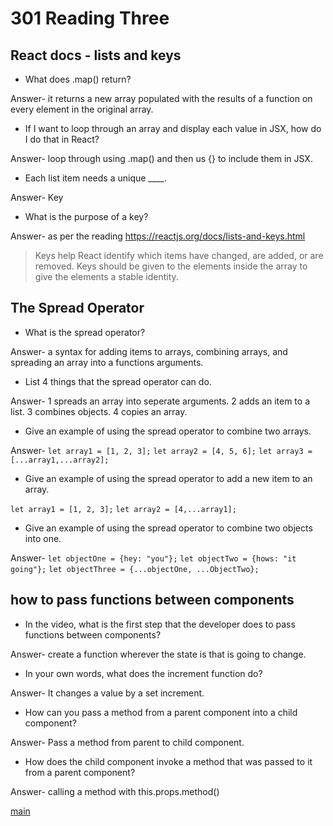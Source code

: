 #  301 Reading Three

## React docs - lists and keys

- What does .map() return?

Answer- it returns a new array populated with the results of a function on every element in the original array.

- If I want to loop through an array and display each value in JSX, how do I do that in React?

Answer- loop through using .map() and then us {} to include them in JSX.

- Each list item needs a unique ____.

Answer- Key

- What is the purpose of a key?

Answer- as per the reading https://reactjs.org/docs/lists-and-keys.html

> Keys help React identify which items have changed, are added, or are removed. Keys should be given to the elements inside the array to give the elements a stable identity.


## The Spread Operator

- What is the spread operator?

Answer- a syntax for adding items to arrays, combining arrays, and spreading an array into a functions arguments.

- List 4 things that the spread operator can do.

Answer- 1 spreads an array into seperate arguments. 2 adds an item to a list. 3 combines objects. 4 copies an array.

- Give an example of using the spread operator to combine two arrays.

Answer- 
`let array1 = [1, 2, 3];`
`let array2 = [4, 5, 6];`
`let array3 = [...array1,...array2];`

- Give an example of using the spread operator to add a new item to an array.

`let array1 = [1, 2, 3];`
`let array2 = [4,...array1];`

- Give an example of using the spread operator to combine two objects into one.

Answer- 
`let objectOne = {hey: "you"};`
`let objectTwo = {hows: "it going"};`
`let objectThree = {...objectOne, ...ObjectTwo};`

## how to pass functions between components

- In the video, what is the first step that the developer does to pass functions between components?

Answer- create a function wherever the state is that is going to change.

- In your own words, what does the increment function do?

Answer- It changes a value by a set increment. 

- How can you pass a method from a parent component into a child component?

Answer- Pass a method from parent to child component.

- How does the child component invoke a method that was passed to it from a parent component?

Answer- calling a method with this.props.method()

[main](README.md)
